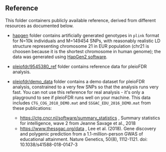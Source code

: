 ## Reference

This folder containers publicly available reference, derived from different resources as documented below.

* [hapgen](https://github.com/comorment/containers/tree/main/reference/hapgen) folder contains artificially generated genotypes in ``plink`` format for N=10k individuals and M=149454 SNPs,
  with reasonably realistic LD structure representing chromosome 21 in EUR population
  (chr21 is choosen because it is the shortest chromosome in human genome); the data was generated using [HapGen2 software](https://mathgen.stats.ox.ac.uk/genetics_software/hapgen/hapgen2.html).

* [pleiofdr/9545380_ref](https://github.com/comorment/containers/tree/main/reference/pleiofdr/9545380_ref) folder contains reference data for pleioFDR analysis.
  
* [pleiofdr/demo_data](https://github.com/comorment/containers/tree/main/reference/pleiofdr/demo_data) folder contains a demo dataset for pleioFDR analysis, constrained to a very few SNPs so that the analysis
  runs very fast. You can not use this reference for real analysis - it's only a playground to see if pleioFDR runs well on your machine.
  This data includes ``CTG_COG_2018_DEMO.mat`` and ``SSGAC_EDU_2016_DEMO.mat`` from these publications:
  * https://ctg.cncr.nl/software/summary_statistics , Summary statistics for intelligence, wave 2 from Jeanne Savage et al., 2018
  * https://www.thessgac.org/data , Lee et al. (2018). Gene discovery and polygenic prediction from a 1.1-million-person GWAS of educational attainment. Nature Genetics, 50(8), 1112-1121. doi: 10.1038/s41588-018-0147-3
  
